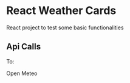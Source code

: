 # React Weather Cards

React project to test some basic functionalities

## Api Calls

To:

Open Meteo
